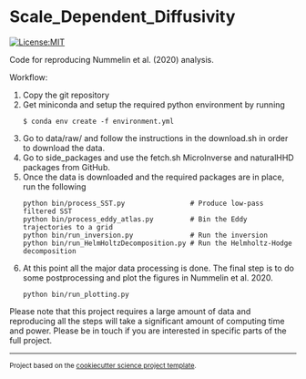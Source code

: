 Scale_Dependent_Diffusivity
==============================
[![License:MIT](https://img.shields.io/badge/License-MIT-lightgray.svg?style=flt-square)](https://opensource.org/licenses/MIT)

Code for reproducing Nummelin et al. (2020) analysis.

Workflow:

1) Copy the git repository
2) Get miniconda and setup the required python environment by running
   ```
   $ conda env create -f environment.yml
   ```
3) Go to data/raw/ and follow the instructions in the download.sh in order to download the data.
4) Go to side_packages and use the fetch.sh MicroInverse and naturalHHD packages from GitHub.
5) Once the data is downloaded and the required packages are in place, run the following
   ```
   python bin/process_SST.py                # Produce low-pass filtered SST
   python bin/process_eddy_atlas.py         # Bin the Eddy trajectories to a grid
   python bin/run_inversion.py              # Run the inversion
   python bin/run_HelmHoltzDecomposition.py # Run the Helmholtz-Hodge decomposition
   ```
6) At this point all the major data processing is done.
   The final step is to do some postprocessing and plot the figures in Nummelin et al. 2020.
   ```
   python bin/run_plotting.py
   ```

Please note that this project requires a large amount of data and reproducing all the steps will take a significant amount of computing time and power. Please be in touch if you are interested in specific parts of the full project.

--------

<p><small>Project based on the <a target="_blank" href="https://github.com/jbusecke/cookiecutter-science-project">cookiecutter science project template</a>.</small></p>
